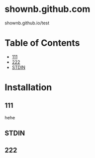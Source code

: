 # shownb.github.com
shownb.github.io/test

Table of Contents
=================

  * [111](#111)
  * [222](#222)
  * [STDIN](#stdin)

Installation
============

111
-----
hehe


STDIN
-----













222
-----
